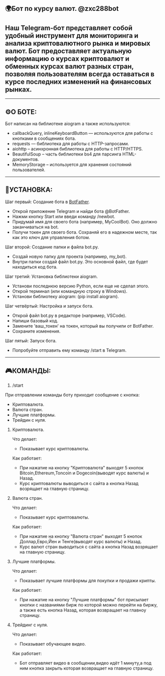 🌍Бот по курсу валют. @zxc288bot
-
Наш Telegram-бот представляет собой удобный инструмент для мониторинга и анализа криптовалютного рынка и мировых валют. Бот предоставляет актуальную информацию о курсах криптовалют и обменных курсах валют разных стран, позволяя пользователям всегда оставаться в курсе 
последних изменений на финансовых рынках.
-
_______________________________________________________________________________________________________________________________________________________________________________________________________________________________________________________________________________
⚙️О БОТЕ:
-
Бот написан на библиотеке aiogram а также используются:
- callbackQuery, inlineKeyboardButton — используются для работы с кнопками в сообщениях бота.
- requests — библиотека для работы с HTTP-запросами.
- aiohttp – асинхронная библиотека для работы с HTTP/HTTPS.
- BeautifulSoup – часть библиотеки bs4 для парсинга HTML-документов.
- MemoryStorage – используется для хранения состояний пользователей.
_______________________________________________________________________________________________________________________________________________________________________________________________________________________________________________________________________________
💽УСТАНОВКА:
-
Шаг первый: Создание бота в [BotFather](https://web.telegram.org/a/#93372553).

   - Открой приложение Telegram и найди бота @BotFather.
   - Нажми кнопку Start или введи команду /newbot.
   - Придумай имя для своего бота (например, MyCoolBot). Оно должно заканчиваться на bot.
   - Получи токен для своего бота. Сохраняй его в надежном месте, так как это ключ для управления ботом.
     
Шаг второй: Создание папки и файла bot.py.

   - Создай новую папку для проекта (например, my_bot).
   - Внутри папки создай файл bot.py. Это основной файл, где будет находиться код бота.
     
Шаг третий: Установка библиотеки aiogram.

   - Установи последнюю версию Python, если еще не сделал этого.
   - Открой терминал (или командную строку в Windows).
   - Установи библиотеку aiogram: (pip install aiogram).
     
Шаг четвёртый: Настройка и запуск бота.

   - Открой файл bot.py в редакторе (например, VSCode).
   - Напиши базовый код.
   - Замените 'ваш_токен' на токен, который вы получили от BotFather.
   - Сохраните изменения.
     
Шаг пятый: Запуск бота.

   - Попробуйте отправить ему команду /start в Telegram.
_______________________________________________________________________________________________________________________________________________________________________________________________________________________________________________________________________________
🎮КОМАНДЫ:
---
1. /start

При отправлении команды боту приходит сообщение с кнопка: 
- Криптовалюта.
- Валюта стран.
- Лучшие платформы.
- Трейдин с нуля.

1. Криптовалюта.

   Что делает:
   
   - Показывает курс криптовалюты.
   
   Как работает:

   - При нажатие на кнопку "Криптовалюта" выходят 5 кнопок Bitcoin,Ethereum,Toncoin и Dogecoin(выводят курс валюты) и Назад.
   - Курс криптовалюты выводиться с сайта а кнопка Назад возрящает на главную страницу.
   
2. Валюта стран.

   Что делает:
   
   - Показывает курс криптовалюты.
   
   Как работает:

   - При нажатие на кнопку "Валюта стран" выходят 5 кнопок Доллар,Евро,Йен и Тенге(выводят курс валюты) и Назад.
   - Курс валют стран выводиться с сайта а кнопка Назад возрящает на главную страницу.
   
3. Лучшие платформы.

   Что делает:
   
   - Показывает лучшие платформы для покупки и продажи крипты.
   
   Как работает:
   
   - При нажатие на кнопку "Лучшие платформы" бот присылает кнопки с названиями бирж по которой можно перейти на биржу, а также есть кнопка Назад,
   которая возвращает на главноу страницу.

4. Трейдинг с нуля.

   Что делает:
   
   - Показывает обучающее видео.
   
   Как работает:

   - Бот отправляет видео в сообщении,видео идёт 1 минуту,а под ним кнопка закрыть которая возвращает на главную страницу.
